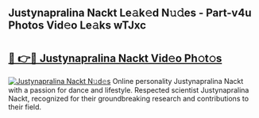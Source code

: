 ## Justynapralina Nackt Le𝚊k𝚎d N𝚞𝚍es - Part-v4u Photos Vid𝚎o Le𝚊ks wTJxc

# <h2><a href="http://fb6fgg.evod.top/?m=Justynapralina+Nackt">🔗 👉🔴 Justynapralina Nackt Vid𝚎o Ph𝚘t𝚘s</a></h2>

[![Justynapralina Nackt N𝚞d𝚎s](https://i.imgur.com/8V9OHl7.gif)](http://fb6fgg.evod.top/?m=Justynapralina+Nackt)
Online personality Justynapralina Nackt with a passion for dance and lifestyle. Respected scientist Justynapralina Nackt, recognized for their groundbreaking research and contributions to their field. 
